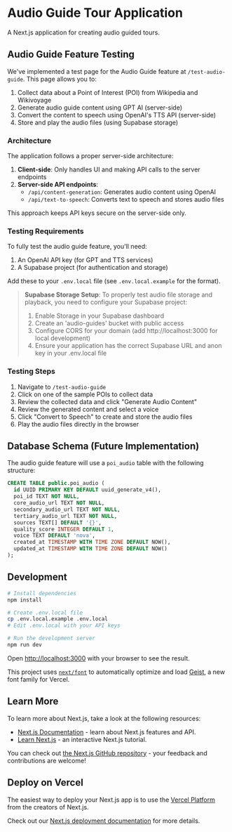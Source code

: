 # Audio Guide Tour Application

A Next.js application for creating audio guided tours.

## Audio Guide Feature Testing

We've implemented a test page for the Audio Guide feature at `/test-audio-guide`. This page allows you to:

1. Collect data about a Point of Interest (POI) from Wikipedia and Wikivoyage
2. Generate audio guide content using GPT AI (server-side)
3. Convert the content to speech using OpenAI's TTS API (server-side)
4. Store and play the audio files (using Supabase storage)

### Architecture

The application follows a proper server-side architecture:

1. **Client-side**: Only handles UI and making API calls to the server endpoints
2. **Server-side API endpoints**:
   - `/api/content-generation`: Generates audio content using OpenAI
   - `/api/text-to-speech`: Converts text to speech and stores audio files

This approach keeps API keys secure on the server-side only.

### Testing Requirements

To fully test the audio guide feature, you'll need:

1. An OpenAI API key (for GPT and TTS services)
2. A Supabase project (for authentication and storage)

Add these to your `.env.local` file (see `.env.local.example` for the format).

> **Supabase Storage Setup**: To properly test audio file storage and playback, you need to configure your Supabase project:
> 
> 1. Enable Storage in your Supabase dashboard
> 2. Create an 'audio-guides' bucket with public access
> 3. Configure CORS for your domain (add http://localhost:3000 for local development)
> 4. Ensure your application has the correct Supabase URL and anon key in your .env.local file

### Testing Steps

1. Navigate to `/test-audio-guide`
2. Click on one of the sample POIs to collect data
3. Review the collected data and click "Generate Audio Content"
4. Review the generated content and select a voice
5. Click "Convert to Speech" to create and store the audio files
6. Play the audio files directly in the browser

## Database Schema (Future Implementation)

The audio guide feature will use a `poi_audio` table with the following structure:

```sql
CREATE TABLE public.poi_audio (
  id UUID PRIMARY KEY DEFAULT uuid_generate_v4(),
  poi_id TEXT NOT NULL,
  core_audio_url TEXT NOT NULL,
  secondary_audio_url TEXT NOT NULL,
  tertiary_audio_url TEXT NOT NULL,
  sources TEXT[] DEFAULT '{}',
  quality_score INTEGER DEFAULT 1,
  voice TEXT DEFAULT 'nova',
  created_at TIMESTAMP WITH TIME ZONE DEFAULT NOW(),
  updated_at TIMESTAMP WITH TIME ZONE DEFAULT NOW()
);
```

## Development

```bash
# Install dependencies
npm install

# Create .env.local file
cp .env.local.example .env.local
# Edit .env.local with your API keys

# Run the development server
npm run dev
```

Open [http://localhost:3000](http://localhost:3000) with your browser to see the result.

This project uses [`next/font`](https://nextjs.org/docs/app/building-your-application/optimizing/fonts) to automatically optimize and load [Geist](https://vercel.com/font), a new font family for Vercel.

## Learn More

To learn more about Next.js, take a look at the following resources:

- [Next.js Documentation](https://nextjs.org/docs) - learn about Next.js features and API.
- [Learn Next.js](https://nextjs.org/learn) - an interactive Next.js tutorial.

You can check out [the Next.js GitHub repository](https://github.com/vercel/next.js) - your feedback and contributions are welcome!

## Deploy on Vercel

The easiest way to deploy your Next.js app is to use the [Vercel Platform](https://vercel.com/new?utm_medium=default-template&filter=next.js&utm_source=create-next-app&utm_campaign=create-next-app-readme) from the creators of Next.js.

Check out our [Next.js deployment documentation](https://nextjs.org/docs/app/building-your-application/deploying) for more details.
